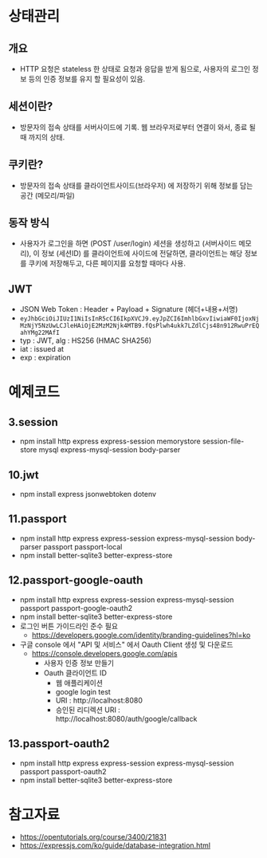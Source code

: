 # 상태관리
## 개요
 - HTTP 요청은 stateless 한 상태로 요청과 응답을 받게 됨으로, 사용자의 로그인 정보 등의 인증 정보를 유지 할 필요성이 있음. 
## 세션이란?
 - 방문자의 접속 상태를 서버사이드에 기록. 웹 브라우저로부터 연결이 와서, 종료 될 때 까지의 상태.
## 쿠키란?
 - 방문자의 접속 상태를 클라이언트사이드(브라우저) 에 저장하기 위해 정보를 담는 공간 (메모리/파일)
## 동작 방식
 - 사용자가 로그인을 하면 (POST /user/login) 세션을 생성하고 (서버사이드 메모리), 이 정보 (세션ID) 를 클라이언트에 사이드에 전달하면, 클라이언트는 해당 정보를 쿠키에 저장해두고, 다른 페이지를 요청할 때마다 사용.
## JWT
 - JSON Web Token : Header + Payload + Signature (헤더+내용+서명)
 - ```eyJhbGciOiJIUzI1NiIsInR5cCI6IkpXVCJ9.eyJpZCI6ImhlbGxvIiwiaWF0IjoxNjMzNjY5NzUwLCJleHAiOjE2MzM2Njk4MTB9.fQsPlwh4ukk7LZdlCjs48n912RwuPrEQahYMg22MAfI```
 - typ : JWT, alg : HS256 (HMAC SHA256)
 - iat : issued at
 - exp : expiration

# 예제코드
## 3.session
 - npm install http express express-session memorystore session-file-store mysql express-mysql-session body-parser

## 10.jwt
 - npm install express jsonwebtoken dotenv 

## 11.passport
 - npm install http express express-session express-mysql-session body-parser passport passport-local
 - npm install better-sqlite3 better-express-store

## 12.passport-google-oauth
 - npm install http express express-session express-mysql-session passport passport-google-oauth2
 - npm install better-sqlite3 better-express-store
 - 로그인 버튼 가이드라인 준수 필요
   - https://developers.google.com/identity/branding-guidelines?hl=ko
 - 구글 console 에서 "API 및 서비스" 에서 Oauth Client 생성 및 다운로드 
   - https://console.developers.google.com/apis
     - 사용자 인증 정보 만들기
     - Oauth 클라이언트 ID
       - 웹 애플리케이션
       - google login test
       - URI : http://localhost:8080
       - 승인된 리디렉션 URI : http://localhost:8080/auth/google/callback

## 13.passport-oauth2
 - npm install http express express-session express-mysql-session passport passport-oauth2
 - npm install better-sqlite3 better-express-store

# 참고자료
- https://opentutorials.org/course/3400/21831
- https://expressjs.com/ko/guide/database-integration.html
